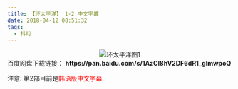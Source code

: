 ```yaml
---
title: 【环太平洋】 1-2 中文字幕
date: 2018-04-12 08:51:32
tags:
  - 科幻
---
```

<div align=center>
    <img src="/assets/images/a/1/htpy/1.jpg" alt="环太平洋图1">
</div>
<!-- more -->
百度网盘下载链接：
<b>https://pan.baidu.com/s/1AzCl8hV2DF6dR1_glmwpoQ</b>

注意: 第2部目前是<span style="color: red">韩语版中文字幕</span>
